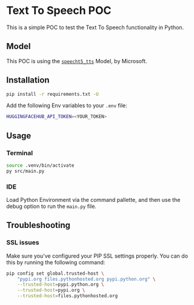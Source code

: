 # Text To Speech POC

This is a simple POC to test the Text To Speech functionality in Python.

## Model

This POC is using the [`speecht5_tts`](https://huggingface.co/microsoft/speecht5_tts) Model, by Microsoft.

<!-- Another model we support is the [`blabble-io/libritts_r`](https://huggingface.co/datasets/blabble-io/libritts_r) model. -->

## Installation

```bash
pip install -r requirements.txt -U
```

Add the following Env variables to your `.env` file:

```bash
HUGGINGFACEHUB_API_TOKEN=<YOUR_TOKEN>
```

## Usage

### Terminal

```bash
source .venv/bin/activate
py src/main.py
```

### IDE

Load Python Environment via the command pallette, and then use the debug option to run the `main.py` file.

## Troubleshooting

### SSL issues

Make sure you've configured your PIP SSL settings properly. You can do this by running the following command:

```bash
pip config set global.trusted-host \
    "pypi.org files.pythonhosted.org pypi.python.org" \
    --trusted-host=pypi.python.org \
    --trusted-host=pypi.org \
    --trusted-host=files.pythonhosted.org
```
